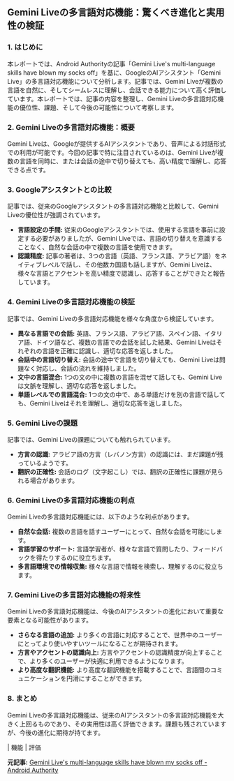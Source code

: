 ## Gemini Liveの多言語対応機能：驚くべき進化と実用性の検証

### 1. はじめに

本レポートでは、Android Authorityの記事「Gemini Live's multi-language skills have blown my socks off」を基に、GoogleのAIアシスタント「Gemini Live」の多言語対応機能について分析します。記事では、Gemini Liveが複数の言語を自然に、そしてシームレスに理解し、会話できる能力について高く評価しています。本レポートでは、記事の内容を整理し、Gemini Liveの多言語対応機能の優位性、課題、そして今後の可能性について考察します。

### 2. Gemini Liveの多言語対応機能：概要

Gemini Liveは、Googleが提供するAIアシスタントであり、音声による対話形式での利用が可能です。今回の記事で特に注目されているのは、Gemini Liveが複数の言語を同時に、または会話の途中で切り替えても、高い精度で理解し、応答できる点です。

### 3. Googleアシスタントとの比較

記事では、従来のGoogleアシスタントの多言語対応機能と比較して、Gemini Liveの優位性が強調されています。

* **言語設定の手間:** 従来のGoogleアシスタントでは、使用する言語を事前に設定する必要がありましたが、Gemini Liveでは、言語の切り替えを意識することなく、自然な会話の中で複数の言語を使用できます。
* **認識精度:** 記事の著者は、3つの言語（英語、フランス語、アラビア語）をネイティブレベルで話し、その他数カ国語も話しますが、Gemini Liveは、様々な言語とアクセントを高い精度で認識し、応答することができたと報告しています。

### 4. Gemini Liveの多言語対応機能の検証

記事では、Gemini Liveの多言語対応機能を様々な角度から検証しています。

* **異なる言語での会話:** 英語、フランス語、アラビア語、スペイン語、イタリア語、ドイツ語など、複数の言語での会話を試した結果、Gemini Liveはそれぞれの言語を正確に認識し、適切な応答を返しました。
* **会話中の言語切り替え:** 会話の途中で言語を切り替えても、Gemini Liveは問題なく対応し、会話の流れを維持しました。
* **文中の言語混合:** 1つの文の中に複数の言語を混ぜて話しても、Gemini Liveは文脈を理解し、適切な応答を返しました。
* **単語レベルでの言語混合:** 1つの文の中で、ある単語だけを別の言語で話しても、Gemini Liveはそれを理解し、適切な応答を返しました。

### 5. Gemini Liveの課題

記事では、Gemini Liveの課題についても触れられています。

* **方言の認識:** アラビア語の方言（レバノン方言）の認識には、まだ課題が残っているようです。
* **翻訳の正確性:** 会話のログ（文字起こし）では、翻訳の正確性に課題が見られる場合があります。

### 6. Gemini Liveの多言語対応機能の利点

Gemini Liveの多言語対応機能には、以下のような利点があります。

* **自然な会話:** 複数の言語を話すユーザーにとって、自然な会話を可能にします。
* **言語学習のサポート:** 言語学習者が、様々な言語で質問したり、フィードバックを得たりするのに役立ちます。
* **多言語環境での情報収集:** 様々な言語で情報を検索し、理解するのに役立ちます。

### 7. Gemini Liveの多言語対応機能の将来性

Gemini Liveの多言語対応機能は、今後のAIアシスタントの進化において重要な要素となる可能性があります。

* **さらなる言語の追加:** より多くの言語に対応することで、世界中のユーザーにとってより使いやすいツールになることが期待されます。
* **方言やアクセントの認識向上:** 方言やアクセントの認識精度が向上することで、より多くのユーザーが快適に利用できるようになります。
* **より高度な翻訳機能:** より高度な翻訳機能を搭載することで、言語間のコミュニケーションを円滑にすることができます。

### 8. まとめ

Gemini Liveの多言語対応機能は、従来のAIアシスタントの多言語対応機能を大きく上回るものであり、その実用性は高く評価できます。課題も残されていますが、今後の進化に期待が持てます。

| 機能 | 評価 

**元記事:** [Gemini Live's multi-language skills have blown my socks off - Android Authority](https://www.androidauthority.com/gemini-live-multi-language-test-3536159/)